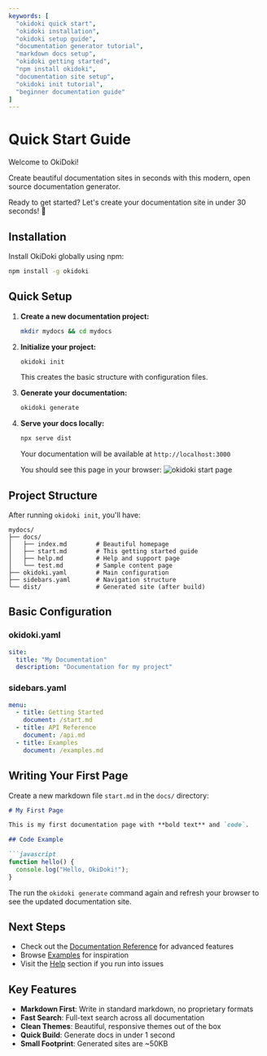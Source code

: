 ```yaml
---
keywords: [
  "okidoki quick start",
  "okidoki installation",
  "okidoki setup guide",
  "documentation generator tutorial",
  "markdown docs setup",
  "okidoki getting started",
  "npm install okidoki",
  "documentation site setup",
  "okidoki init tutorial",
  "beginner documentation guide"
]
---
```

# Quick Start Guide

Welcome to OkiDoki! 

Create beautiful documentation sites in seconds with this modern, open source documentation generator.

Ready to get started? Let's create your documentation site in under 30 seconds! 🚀

## Installation

Install OkiDoki globally using npm:

```bash
npm install -g okidoki
```

## Quick Setup

1. **Create a new documentation project:**
   ```bash
   mkdir mydocs && cd mydocs
   ```

2. **Initialize your project:**
   ```bash
   okidoki init
   ```
   This creates the basic structure with configuration files.

3. **Generate your documentation:**
   ```bash
   okidoki generate
   ```

4. **Serve your docs locally:**
   ```bash
   npx serve dist
   ```
   Your documentation will be available at `http://localhost:3000`

   You should see this page in your browser:
   ![okidoki start page](/img/okidoki-startpage.jpeg)


## Project Structure

After running `okidoki init`, you'll have:

```
mydocs/
├── docs/
│   ├── index.md        # Beautiful homepage
│   ├── start.md        # This getting started guide
│   ├── help.md         # Help and support page
│   └── test.md         # Sample content page
├── okidoki.yaml        # Main configuration
├── sidebars.yaml       # Navigation structure
└── dist/               # Generated site (after build)
```

## Basic Configuration

### okidoki.yaml
```yaml
site:
  title: "My Documentation"
  description: "Documentation for my project"
```

### sidebars.yaml
```yaml
menu:
  - title: Getting Started
    document: /start.md
  - title: API Reference
    document: /api.md
  - title: Examples
    document: /examples.md
```

## Writing Your First Page

Create a new markdown file `start.md` in the `docs/` directory:

```markdown
# My First Page

This is my first documentation page with **bold text** and `code`.

## Code Example

```javascript
function hello() {
  console.log("Hello, OkiDoki!");
}
```
The run the `okidoki generate` command again and refresh your browser to see the updated documentation site.


## Next Steps

- Check out the [Documentation Reference](/reference.md) for advanced features
- Browse [Examples](/markdown-examples.md) for inspiration  
- Visit the [Help](/help.md) section if you run into issues

## Key Features

- **Markdown First**: Write in standard markdown, no proprietary formats
- **Fast Search**: Full-text search across all documentation
- **Clean Themes**: Beautiful, responsive themes out of the box
- **Quick Build**: Generate docs in under 1 second
- **Small Footprint**: Generated sites are ~50KB 